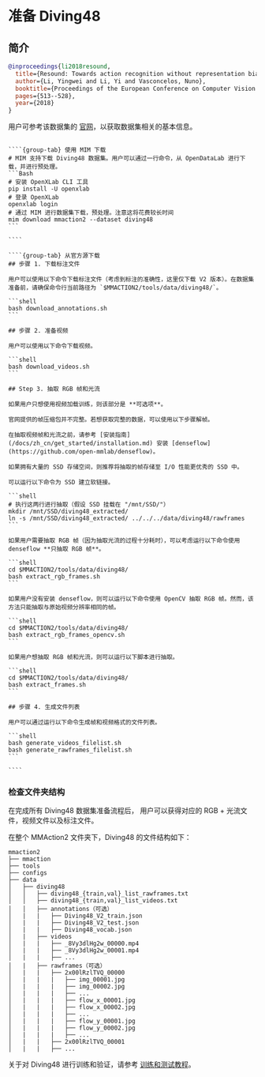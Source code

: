 # 准备 Diving48

## 简介

<!-- [DATASET] -->

```BibTeX
@inproceedings{li2018resound,
  title={Resound: Towards action recognition without representation bias},
  author={Li, Yingwei and Li, Yi and Vasconcelos, Nuno},
  booktitle={Proceedings of the European Conference on Computer Vision (ECCV)},
  pages={513--528},
  year={2018}
}
```

用户可参考该数据集的 [官网](http://www.svcl.ucsd.edu/projects/resound/dataset.html)，以获取数据集相关的基本信息。

`````{tabs}

````{group-tab} 使用 MIM 下载
# MIM 支持下载 Diving48 数据集。用户可以通过一行命令，从 OpenDataLab 进行下载，并进行预处理。
```Bash
# 安装 OpenXLab CLI 工具
pip install -U openxlab
# 登录 OpenXLab
openxlab login
# 通过 MIM 进行数据集下载，预处理。注意这将花费较长时间
mim download mmaction2 --dataset diving48
```

````

````{group-tab} 从官方源下载
## 步骤 1. 下载标注文件

用户可以使用以下命令下载标注文件（考虑到标注的准确性，这里仅下载 V2 版本）。在数据集准备前，请确保命令行当前路径为 `$MMACTION2/tools/data/diving48/`。

```shell
bash download_annotations.sh
```

## 步骤 2. 准备视频

用户可以使用以下命令下载视频。

```shell
bash download_videos.sh
```

## Step 3. 抽取 RGB 帧和光流

如果用户只想使用视频加载训练，则该部分是 **可选项**。

官网提供的帧压缩包并不完整。若想获取完整的数据，可以使用以下步骤解帧。

在抽取视频帧和光流之前，请参考 [安装指南](/docs/zh_cn/get_started/installation.md) 安装 [denseflow](https://github.com/open-mmlab/denseflow)。

如果拥有大量的 SSD 存储空间，则推荐将抽取的帧存储至 I/O 性能更优秀的 SSD 中。

可以运行以下命令为 SSD 建立软链接。

```shell
# 执行这两行进行抽取（假设 SSD 挂载在 "/mnt/SSD/"）
mkdir /mnt/SSD/diving48_extracted/
ln -s /mnt/SSD/diving48_extracted/ ../../../data/diving48/rawframes
```

如果用户需要抽取 RGB 帧（因为抽取光流的过程十分耗时），可以考虑运行以下命令使用 denseflow **只抽取 RGB 帧**。

```shell
cd $MMACTION2/tools/data/diving48/
bash extract_rgb_frames.sh
```

如果用户没有安装 denseflow，则可以运行以下命令使用 OpenCV 抽取 RGB 帧。然而，该方法只能抽取与原始视频分辨率相同的帧。

```shell
cd $MMACTION2/tools/data/diving48/
bash extract_rgb_frames_opencv.sh
```

如果用户想抽取 RGB 帧和光流，则可以运行以下脚本进行抽取。

```shell
cd $MMACTION2/tools/data/diving48/
bash extract_frames.sh
```

## 步骤 4. 生成文件列表

用户可以通过运行以下命令生成帧和视频格式的文件列表。

```shell
bash generate_videos_filelist.sh
bash generate_rawframes_filelist.sh
```

````
`````

### 检查文件夹结构

在完成所有 Diving48 数据集准备流程后，
用户可以获得对应的 RGB + 光流文件，视频文件以及标注文件。

在整个 MMAction2 文件夹下，Diving48 的文件结构如下：

```
mmaction2
├── mmaction
├── tools
├── configs
├── data
│   ├── diving48
│   │   ├── diving48_{train,val}_list_rawframes.txt
│   │   ├── diving48_{train,val}_list_videos.txt
│   │   ├── annotations（可选）
│   |   |   ├── Diving48_V2_train.json
│   |   |   ├── Diving48_V2_test.json
│   |   |   ├── Diving48_vocab.json
│   |   ├── videos
│   |   |   ├── _8Vy3dlHg2w_00000.mp4
│   |   |   ├── _8Vy3dlHg2w_00001.mp4
│   |   |   ├── ...
│   |   ├── rawframes（可选）
│   |   |   ├── 2x00lRzlTVQ_00000
│   |   |   |   ├── img_00001.jpg
│   |   |   |   ├── img_00002.jpg
│   |   |   |   ├── ...
│   |   |   |   ├── flow_x_00001.jpg
│   |   |   |   ├── flow_x_00002.jpg
│   |   |   |   ├── ...
│   |   |   |   ├── flow_y_00001.jpg
│   |   |   |   ├── flow_y_00002.jpg
│   |   |   |   ├── ...
│   |   |   ├── 2x00lRzlTVQ_00001
│   |   |   ├── ...
```

关于对 Diving48 进行训练和验证，请参考 [训练和测试教程](/docs/en/user_guides/train_test.md)。
